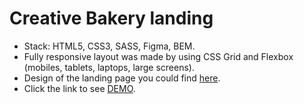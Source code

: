 # Creative Bakery landing

* Stack: HTML5, CSS3, SASS, Figma, BEM.
* Fully responsive layout was made by using CSS Grid and Flexbox (mobiles, tablets, laptops, large screens).
* Design of the landing page you could find [here](https://www.figma.com/file/zIi6yfSpSIV4dnTzwaXSjt/Bakerlab?node-id=0%3A1).
* Click the link to see [DEMO](https://taniaomelko.github.io/layout_creativeBakery/).
